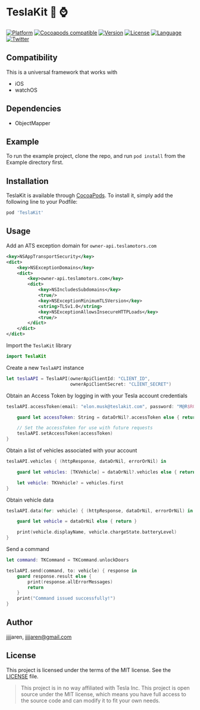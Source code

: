 # TeslaKit 📱 ⌚

[![Platform](https://img.shields.io/badge/platform-iOS%20%7C%20macOS%20%7C%20watchOS%20%7C%20tvOS-lightgrey.svg?style=flat)](https://github.com/Jarious-Apps/TeslaKit)
[![Cocoapods compatible](https://img.shields.io/badge/Cocoapods-compatible-4BC51D.svg?style=flat)](https://github.com/CocoaPods/CocoaPods)
[![Version](https://img.shields.io/cocoapods/v/TeslaKit.svg?style=flat)](http://cocoapods.org/pods/TeslaKit)
[![License](https://img.shields.io/cocoapods/l/TeslaKit.svg?style=flat)](http://cocoapods.org/pods/TeslaKit)
[![Language](https://img.shields.io/badge/language-Swift%204-E05C43.svg?style=flat)](https://swift.org)
[![Twitter](https://img.shields.io/badge/twitter-@JJJJaren-00ACED.svg?style=flat)](http://twitter.com/jjjjaren)

## Compatibility
This is a universal framework that works with
- iOS
- watchOS

## Dependencies

- ObjectMapper

## Example

To run the example project, clone the repo, and run `pod install` from the Example directory first.

## Installation

TeslaKit is available through [CocoaPods](http://cocoapods.org). To install
it, simply add the following line to your Podfile:

```ruby
pod 'TeslaKit'
```

## Usage

Add an ATS exception domain for `owner-api.teslamotors.com`

```xml
<key>NSAppTransportSecurity</key>
<dict>
    <key>NSExceptionDomains</key>
    <dict>
        <key>owner-api.teslamotors.com</key>
        <dict>
            <key>NSIncludesSubdomains</key>
            <true/>
            <key>NSExceptionMinimumTLSVersion</key>
            <string>TLSv1.0</string>
            <key>NSExceptionAllowsInsecureHTTPLoads</key>
            <true/>
        </dict>
    </dict>
</dict>
```

Import the `TeslaKit` library
```swift
import TeslaKit
```

Create a new `TeslaAPI` instance
```swift
let teslaAPI = TeslaAPI(ownerApiClientId: "CLIENT_ID",
                        ownerApiClientSecret: "CLIENT_SECRET")
```

Obtain an Access Token by logging in with your Tesla account credentials

```swift
teslaAPI.accessToken(email: "elon.musk@teslakit.com", password: "M@R$R0CKZ!") { (httpResponse, dataOrNil, errorOrNil) in

    guard let accessToken: String = dataOrNil?.accessToken else { return }

    // Set the accessToken for use with future requests
    teslaAPI.setAccessToken(accessToken)
}
```


Obtain a list of vehicles associated with your account

```swift
teslaAPI.vehicles { (httpResponse, dataOrNil, errorOrNil) in

    guard let vehicles: [TKVehicle] = dataOrNil?.vehicles else { return }

    let vehicle: TKVehicle? = vehicles.first
}
```

Obtain vehicle data

```swift
teslaAPI.data(for: vehicle) { (httpResponse, dataOrNil, errorOrNil) in

    guard let vehicle = dataOrNil else { return }

    print(vehicle.displayName, vehicle.chargeState.batteryLevel)
}
```

Send a command

```swift
let command: TKCommand = TKCommand.unlockDoors

teslaAPI.send(command, to: vehicle) { response in
    guard response.result else {
        print(response.allErrorMessages)
        return
    }
    print("Command issued successfully!")
}
```

## Author

jjjjaren, jjjjaren@gmail.com

## License

This project is licensed under the terms of the MIT license. See the [LICENSE](LICENSE) file.

> This project is in no way affiliated with Tesla Inc. This project is open source under the MIT license, which means you have full access to the source code and can modify it to fit your own needs.
